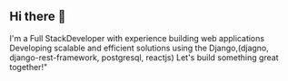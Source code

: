 ## Hi there 👋


I'm a Full StackDeveloper with experience building web applications
Developing scalable and efficient solutions using the Django,(djagno, django-rest-framework, postgresql, reactjs)
Let's build something great together!"



<!--
**sudheeshsubash/sudheeshsubash** is a ✨ _special_ ✨ repository because its `README.md` (this file) appears on your GitHub profile.

Here are some ideas to get you started:

- 🔭 I’m currently working on ...
- 🌱 I’m currently learning ...
- 👯 I’m looking to collaborate on ...
- 🤔 I’m looking for help with ...
- 💬 Ask me about ...
- 📫 How to reach me: ...
- 😄 Pronouns: ...
- ⚡ Fun fact: ...
-->
